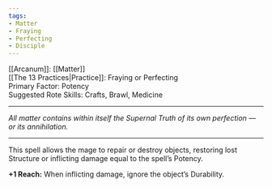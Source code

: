 ```yaml
---
tags:
- Matter
- Fraying
- Perfecting
- Disciple
---
```


[[Arcanum]]: [[Matter]]\
[[The 13 Practices|Practice]]: Fraying or Perfecting\
Primary Factor: Potency\
Suggested Rote Skills: Crafts, Brawl, Medicine

---

_All matter contains within itself the Supernal Truth of its own perfection — or its annihilation._

---

This spell allows the mage to repair or destroy objects, restoring lost Structure or inflicting damage equal to the spell’s Potency.

**+1 Reach:** When inflicting damage, ignore the object’s Durability.